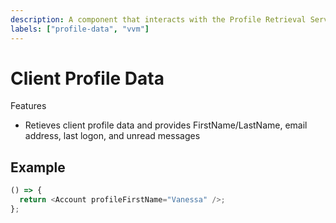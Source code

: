 ```yaml
---
description: A component that interacts with the Profile Retrieval Service
labels: ["profile-data", "vvm"]
---
```


# Client Profile Data

Features

- Retieves client profile data and provides FirstName/LastName, email address, last logon, and unread messages

## Example

```js
() => {
  return <Account profileFirstName="Vanessa" />;
};
```